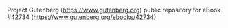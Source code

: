 Project Gutenberg (https://www.gutenberg.org) public repository for eBook #42734 (https://www.gutenberg.org/ebooks/42734)
